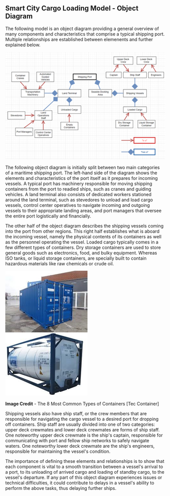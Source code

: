 ## Smart City Cargo Loading Model - Object Diagram

The following model is an object diagram providing a general overview of many components and characteristics that comprise
a typical shipping port. Multiple relationships are established between elemenents and further explained below.


![Object Diagram](../images/Port-Object-Diagram.png)


The following object diagram is initially split between two main categories of a maritime shipping port. The left-hand side of the diagram shows the elements and characteristics of the port itself as it prepares for incoming vessels. A typical port has machinery responsible for moving shipping containers from the port to readied ships, such as cranes and guiding vehicles. A land terminal also consists of dedicated workers stationed around the land terminal, such as stevedores to unload and load cargo vessels, control center operatives to navigate incoming and outgoing vessels to their appropriate landing areas, and port managers that oversee the entire port logistically and financially.

The other half of the object diagram describes the shipping vessels coming into the port from other regions. This right half establishes what is aboard the incoming vessel, namely the physical contents of its containers as well as the personnel operating the vessel. Loaded cargo typically comes in a few different types of containers. Dry storage containers are used to store general goods such as electronics, food, and bulky equipment. Whereas ISO tanks, or liquid storage containers, are specially built to contain hazardous materials like raw chemicals or crude oil.

![Dry Storage Container](../images/dryStorage.jpg) ![Liquid Storage Container](../images/liquidStorage.jpg)

**Image Credit** - The 8 Most Common Types of Containers [Tec Container]

Shipping vessels also have ship staff, or the crew members that are responsible for navigating the cargo vessel to a desired port for dropping off containers. Ship staff are usually divided into one of two categories: upper deck crewmates and lower deck crewmates are forms of ship staff. One noteworthy upper deck crewmate is the ship's captain, responsible for communicating with port and fellow ship networks to safely navigate waters. One noteworthy lower deck crewmate are the ship's engineers, responsible for maintaining the vessel's condition.

The importance of defining these elements and relationships is to show that each component is vital to a smooth transition between a vessel's arrival to a port, to its unloading of arrived cargo and loading of standby cargo, to the vessel's departure. If any part of this object diagram experiences issues or technical difficulties, it could contribute to delays in a vessel's ability to perform the above tasks, thus delaying further ships.


